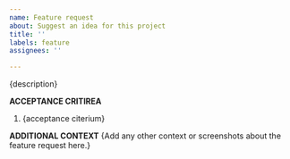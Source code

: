 ```yaml
---
name: Feature request
about: Suggest an idea for this project
title: ''
labels: feature
assignees: ''

---
```


{description}

**ACCEPTANCE CRITIREA**
1. {acceptance citerium}

**ADDITIONAL CONTEXT**
{Add any other context or screenshots about the feature request here.}
